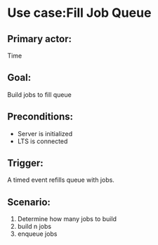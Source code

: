 # Use case:Fill Job Queue

## Primary actor:

Time

## Goal:

Build jobs to fill queue

## Preconditions:

* Server is initialized
* LTS is connected

## Trigger:

A timed event refills queue with jobs.

## Scenario:

1) Determine how many jobs to build
2) build n jobs
3) enqueue jobs